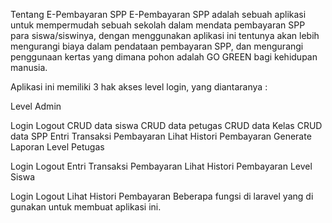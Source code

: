 Tentang E-Pembayaran SPP
E-Pembayaran SPP adalah sebuah aplikasi untuk mempermudah sebuah sekolah dalam mendata pembayaran SPP para siswa/siswinya, dengan menggunakan aplikasi ini tentunya akan lebih mengurangi biaya dalam pendataan pembayaran SPP, dan mengurangi penggunaan kertas yang dimana pohon adalah GO GREEN bagi kehidupan manusia.

Aplikasi ini memiliki 3 hak akses level login, yang diantaranya :

Level Admin

Login
Logout
CRUD data siswa
CRUD data petugas
CRUD data Kelas
CRUD data SPP
Entri Transaksi Pembayaran
Lihat Histori Pembayaran
Generate Laporan
Level Petugas

Login
Logout
Entri Transaksi Pembayaran
Lihat Histori Pembayaran
Level Siswa

Login
Logout
Lihat Histori Pembayaran
Beberapa fungsi di laravel yang di gunakan untuk membuat aplikasi ini.
